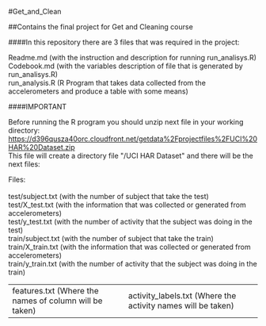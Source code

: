 #Get_and_Clean

##Contains the final project for Get and Cleaning course

####In this repository there are 3 files that was required in the project:

Readme.md           (with the instruction and description for running run_analisys.R)<br /> 
Codebook.md         (with the variables description of file that is generated by run_analisys.R)<br /> 
run_analysis.R      (R Program that takes data collected from the accelerometers and produce a table with some means)<br /> 

####IMPORTANT

Before running the R program you should unzip next file in your working directory:<br /> 
https://d396qusza40orc.cloudfront.net/getdata%2Fprojectfiles%2FUCI%20HAR%20Dataset.zip<br /> 
This file will create a directory file "/UCI HAR Dataset" and there will be the next files:<br /> 
<table>
      <tr>Files:<tr>
<td>features.txt          (Where the names of column will be taken)</td><br />
<td>activity_labels.txt</nd><ds>   (Where the activity names will be taken)</td><br />
</ds>test/subject.txt      (with the number of subject that take the test)</td><br /> 
</ds>test/X_test.txt       (with the information that was collected or generated from accelerometers)</td><br /> 
</ds>test/y_test.txt       (with the number of activity that the subject was doing in the test)</td><br /> 
</ds>train/subject.txt     (with the number of subject that take the train)</td><br /> 
</ds>train/X_train.txt     (with the information that was collected or generated from accelerometers)</td><br /> 
</ds>train/y_train.txt     (with the number of activity that the subject was doing in the train)</td><br /> 
<table>

